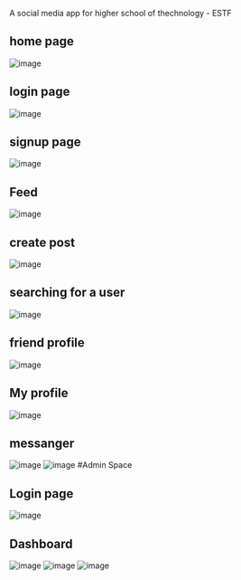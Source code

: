 A social media app for higher school of thechnology - ESTF
## home page
![image](https://user-images.githubusercontent.com/116631139/231898948-42c76417-b598-4655-bf61-fbaca5541596.png)
## login page
![image](https://user-images.githubusercontent.com/116631139/231898975-89be0742-330d-4ba3-bd7d-475374062fb5.png)
## signup page
![image](https://user-images.githubusercontent.com/116631139/225154831-5c2d4c1f-63e1-47e5-9bea-3a25e4af332f.png)
## Feed 
![image](https://user-images.githubusercontent.com/116631139/231900062-bfe58e1e-e7d7-413f-bd78-007894a36b83.png)
## create post
![image](https://user-images.githubusercontent.com/116631139/231898622-7281a486-5b98-4a5c-b1f0-31fe59932025.png)
## searching for a user
![image](https://user-images.githubusercontent.com/116631139/229301379-c7e1835e-1457-4349-8c9a-7519ecf932cc.png)
## friend profile
![image](https://user-images.githubusercontent.com/116631139/229689296-2a9525bb-b89e-47ac-b933-b306f5551aad.png)
## My profile
![image](https://user-images.githubusercontent.com/116631139/229673986-d1fc0e65-40eb-470e-a0bb-602ee35b983f.png)
## messanger 
![image](https://user-images.githubusercontent.com/116631139/229330522-e8e33a34-5d5a-493f-9a10-79d7f54b3f1b.png)
![image](https://user-images.githubusercontent.com/116631139/229366621-9c210931-1f95-42ed-a9da-52371248771d.png)
#Admin Space
## Login page
![image](https://user-images.githubusercontent.com/116631139/230695325-65de197e-8dba-4999-808b-10a95ce0cac6.png)
## Dashboard 
![image](https://user-images.githubusercontent.com/116631139/230699837-e4d20d4e-a2c1-4523-97b0-c030f6e643a7.png)
![image](https://user-images.githubusercontent.com/116631139/230748021-dc46df26-35c0-4cc5-b2bc-1e49aeea518b.png)
![image](https://user-images.githubusercontent.com/116631139/230748024-35901067-cfe9-458d-9b2c-4bdd21382bd5.png)
